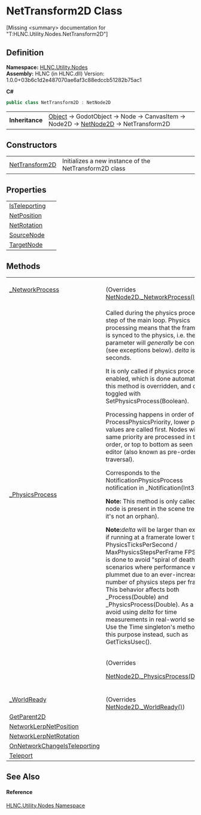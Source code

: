 # NetTransform2D Class


\[Missing &lt;summary&gt; documentation for "T:HLNC.Utility.Nodes.NetTransform2D"\]



## Definition
**Namespace:** <a href="N_HLNC_Utility_Nodes">HLNC.Utility.Nodes</a>  
**Assembly:** HLNC (in HLNC.dll) Version: 1.0.0+03b6c1d2e487070ae6af3c88edccb51282b75ac1

**C#**
``` C#
public class NetTransform2D : NetNode2D
```

<table><tr><td><strong>Inheritance</strong></td><td><a href="https://learn.microsoft.com/dotnet/api/system.object" target="_blank" rel="noopener noreferrer">Object</a>  →  GodotObject  →  Node  →  CanvasItem  →  Node2D  →  <a href="T_HLNC_NetNode2D">NetNode2D</a>  →  NetTransform2D</td></tr>
</table>



## Constructors
<table>
<tr>
<td><a href="M_HLNC_Utility_Nodes_NetTransform2D__ctor">NetTransform2D</a></td>
<td>Initializes a new instance of the NetTransform2D class</td></tr>
</table>

## Properties
<table>
<tr>
<td><a href="P_HLNC_Utility_Nodes_NetTransform2D_IsTeleporting">IsTeleporting</a></td>
<td> </td></tr>
<tr>
<td><a href="P_HLNC_Utility_Nodes_NetTransform2D_NetPosition">NetPosition</a></td>
<td> </td></tr>
<tr>
<td><a href="P_HLNC_Utility_Nodes_NetTransform2D_NetRotation">NetRotation</a></td>
<td> </td></tr>
<tr>
<td><a href="P_HLNC_Utility_Nodes_NetTransform2D_SourceNode">SourceNode</a></td>
<td> </td></tr>
<tr>
<td><a href="P_HLNC_Utility_Nodes_NetTransform2D_TargetNode">TargetNode</a></td>
<td> </td></tr>
</table>

## Methods
<table>
<tr>
<td><a href="M_HLNC_Utility_Nodes_NetTransform2D__NetworkProcess">_NetworkProcess</a></td>
<td><br />(Overrides <a href="M_HLNC_NetNode2D__NetworkProcess">NetNode2D._NetworkProcess(Int32)</a>)</td></tr>
<tr>
<td><a href="M_HLNC_Utility_Nodes_NetTransform2D__PhysicsProcess">_PhysicsProcess</a></td>
<td><p>Called during the physics processing step of the main loop. Physics processing means that the frame rate is synced to the physics, i.e. the <em>delta</em> parameter will <em>generally</em> be constant (see exceptions below). <em>delta</em> is in seconds.</p><p>

It is only called if physics processing is enabled, which is done automatically if this method is overridden, and can be toggled with SetPhysicsProcess(Boolean).</p><p>

Processing happens in order of ProcessPhysicsPriority, lower priority values are called first. Nodes with the same priority are processed in tree order, or top to bottom as seen in the editor (also known as pre-order traversal).</p><p>

Corresponds to the NotificationPhysicsProcess notification in _Notification(Int32).</p><p><b>

Note:</b> This method is only called if the node is present in the scene tree (i.e. if it's not an orphan).</p><p><b>

Note:</b><em>delta</em> will be larger than expected if running at a framerate lower than PhysicsTicksPerSecond / MaxPhysicsStepsPerFrame FPS. This is done to avoid "spiral of death" scenarios where performance would plummet due to an ever-increasing number of physics steps per frame. This behavior affects both _Process(Double) and _PhysicsProcess(Double). As a result, avoid using <em>delta</em> for time measurements in real-world seconds. Use the Time singleton's methods for this purpose instead, such as GetTicksUsec().</p><br />(Overrides <a href="M_HLNC_NetNode2D__PhysicsProcess">

NetNode2D._PhysicsProcess(Double)</a>)</td></tr>
<tr>
<td><a href="M_HLNC_Utility_Nodes_NetTransform2D__WorldReady">_WorldReady</a></td>
<td><br />(Overrides <a href="M_HLNC_NetNode2D__WorldReady">NetNode2D._WorldReady()</a>)</td></tr>
<tr>
<td><a href="M_HLNC_Utility_Nodes_NetTransform2D_GetParent2D">GetParent2D</a></td>
<td> </td></tr>
<tr>
<td><a href="M_HLNC_Utility_Nodes_NetTransform2D_NetworkLerpNetPosition">NetworkLerpNetPosition</a></td>
<td> </td></tr>
<tr>
<td><a href="M_HLNC_Utility_Nodes_NetTransform2D_NetworkLerpNetRotation">NetworkLerpNetRotation</a></td>
<td> </td></tr>
<tr>
<td><a href="M_HLNC_Utility_Nodes_NetTransform2D_OnNetworkChangeIsTeleporting">OnNetworkChangeIsTeleporting</a></td>
<td> </td></tr>
<tr>
<td><a href="M_HLNC_Utility_Nodes_NetTransform2D_Teleport">Teleport</a></td>
<td> </td></tr>
</table>

## See Also


#### Reference
<a href="N_HLNC_Utility_Nodes">HLNC.Utility.Nodes Namespace</a>  
